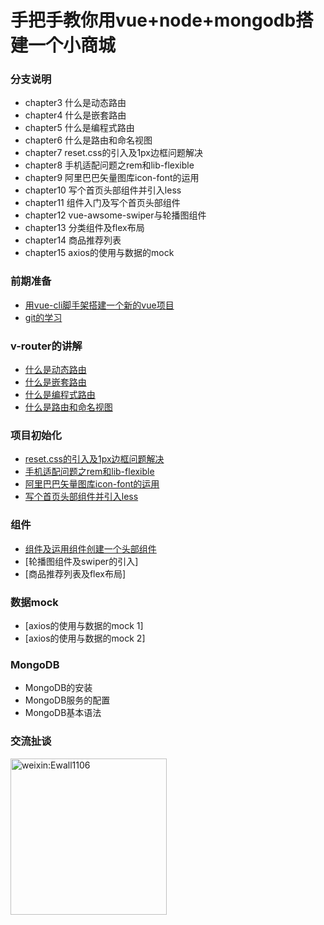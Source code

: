 # 手把手教你用vue+node+mongodb搭建一个小商城

### 分支说明
- chapter3 什么是动态路由  
- chapter4 什么是嵌套路由
- chapter5 什么是编程式路由
- chapter6 什么是路由和命名视图
- chapter7 reset.css的引入及1px边框问题解决
- chapter8 手机适配问题之rem和lib-flexible
- chapter9 阿里巴巴矢量图库icon-font的运用
- chapter10 写个首页头部组件并引入less
- chapter11 组件入门及写个首页头部组件
- chapter12 vue-awsome-swiper与轮播图组件
- chapter13 分类组件及flex布局
- chapter14 商品推荐列表
- chapter15 axios的使用与数据的mock


### 前期准备
- [用vue-cli脚手架搭建一个新的vue项目](https://www.jianshu.com/p/0b91e9a05694)
- [git的学习](https://www.jianshu.com/p/6deca2cfc37a)

### v-router的讲解
- [什么是动态路由](https://www.jianshu.com/p/f499d9f64958)
- [什么是嵌套路由](https://www.jianshu.com/p/3036137769da)
- [什么是编程式路由](https://www.jianshu.com/p/81ed5a90bb10)
- [什么是路由和命名视图](https://www.jianshu.com/p/004b73f3f589)

### 项目初始化
- [reset.css的引入及1px边框问题解决](https://www.jianshu.com/p/03172908d344)
- [手机适配问题之rem和lib-flexible](https://www.jianshu.com/p/6edffcd890e9)
- [阿里巴巴矢量图库icon-font的运用](https://www.jianshu.com/p/bfc035236d76)
- [写个首页头部组件并引入less](https://www.jianshu.com/p/bdd4dd2c098b)

### 组件
- [组件及运用组件创建一个头部组件](https://www.jianshu.com/p/aa6d64994379)
- [轮播图组件及swiper的引入]
- [商品推荐列表及flex布局]

### 数据mock
- [axios的使用与数据的mock 1]
- [axios的使用与数据的mock 2]

### MongoDB
- MongoDB的安装
- MongoDB服务的配置
- MongoDB基本语法

### 交流扯谈
<img src="https://wx3.sinaimg.cn/mw1024/006pIwwKgy1frm9f1mghlj30e80e83yy.jpg" width="250px" height="250px" alt="weixin:Ewall1106"/>

